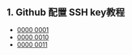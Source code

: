 ## 1. Github 配置 SSH key教程
- [0000 0001](https://www.cnblogs.com/hhfeng616/p/16159400.html "随便找的一个，可以使用")  
- [0000 0010](https://www.jianshu.com/p/1bb662f8b8d3 "比较详细")  
- [0000 0011](https://www.liaoxuefeng.com/wiki/896043488029600 "一个教程--廖雪峰")
